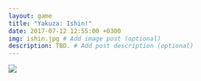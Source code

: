 ```yaml
---
layout: game
title: "Yakuza: Ishin!"
date: 2017-07-12 12:55:00 +0300
img: ishin.jpg # Add image post (optional)
description: TBD. # Add post description (optional)
---
```

<img src="https://78.media.tumblr.com/6dfcbf9e05d57e3d0e9bb232b30004fa/tumblr_pf27n0jnCn1w050vko1_1280.png" class="center-img">
